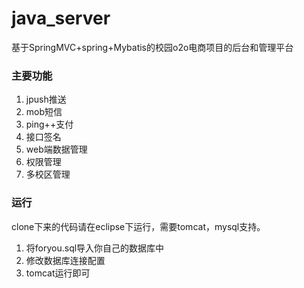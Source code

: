 # java_server
基于SpringMVC+spring+Mybatis的校园o2o电商项目的后台和管理平台

### 主要功能
1. jpush推送
2. mob短信
3. ping++支付
4. 接口签名
5. web端数据管理
6. 权限管理
7. 多校区管理

### 运行
clone下来的代码请在eclipse下运行，需要tomcat，mysql支持。

1. 将foryou.sql导入你自己的数据库中
2. 修改数据库连接配置
3. tomcat运行即可
